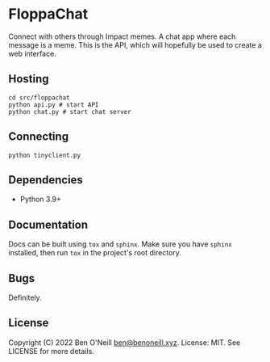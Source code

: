 # FloppaChat

Connect with others through Impact memes. A chat app where each message is a
meme. This is the API, which will hopefully be used to create a web interface.

## Hosting

```
cd src/floppachat
python api.py # start API
python chat.py # start chat server
```

## Connecting

`python tinyclient.py`

## Dependencies

* Python 3.9+

## Documentation

Docs can be built using `tox` and `sphinx`. Make sure you have `sphinx`
installed, then run `tox` in the project's root directory.

## Bugs

Definitely.

## License

Copyright (C) 2022 Ben O'Neill <ben@benoneill.xyz>. License: MIT. See LICENSE
for more details.
